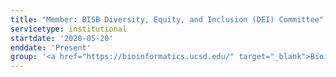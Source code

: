 ```yaml
---
title: "Member: BISB Diversity, Equity, and Inclusion (DEI) Committee"
servicetype: institutional
startdate: '2020-05-20'
enddate: 'Present'
group: '<a href="https://bioinformatics.ucsd.edu/" target="_blank">Bioinformatics & Systems Biology (BISB) Graduate Program</a>, UC San Diego'
---
```

